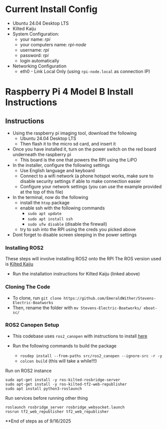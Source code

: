 
# Current Install Config

* Ubuntu 24.04 Desktop LTS
* Kilted Kaiju
* System Configuration:
	* your name: *rpi*
	* your computers name: *rpi-node*
	* username: *rpi*
	* password: *rpi*
	* login automatically
* Networking Configuration
	* eth0 - Link Local Only (using `rpi-node.local` as connection IP)

# Raspberry Pi 4 Model B Install Instructions


## Instructions
  

 - Using the raspberry pi imaging tool, download the following
	 - Ubuntu 24.04 Desktop LTS
	 -  Then flash it to the micro sd card, and insert it
 - Once you have installed it, turn on the power switch on the red board underneath the raspberry pi
	 - This board is the one that powers the RPI using the LiPO
- In the installer, configure the following settings
	- Use English language and keyboard
	- Connect to a wifi network (a phone hotspot works, make sure to disable security settings if able to make connection easier
	- Configure your network settings (you can  use the example provided at the top of this file)
- In the terminal, now do the following
	- install the `htop` package
	- enable ssh with the following commands
		- `sudo apt update`
		- `sudo apt install ssh`
		- `sudo ufw disable` (disable the firewall)
	- try to ssh into the RPI using the creds you picked above
- Dont forget to disable screen sleeping in the power settings

### Installing ROS2
These steps will involve installing ROS2 onto the RPI
The ROS version used is [Kilted Kaiju](https://docs.ros.org/en/kilted/Installation/Ubuntu-Install-Debs.html)

* Run the installation instructions for Kilted Kaiju (linked above)  


### Cloning The Code

* To clone, run `git clone https://github.com/EmeraldWither/Stevens-Electric-Boatworks`
* Then, rename the folder with `mv Stevens-Electric-Boatworks/ eboat-sc/`


### ROS2 Canopen Setup

* This codebase uses `ros2_canopen` with instructions to install [here](https://ros-industrial.github.io/ros2_canopen/manual/rolling/quickstart/installation.html)

* Run the following commands to build the package
  
  * `rosdep install --from-paths src/ros2_canopen --ignore-src -r -y`
  * `colcon build` (this will take a while!!!)

 

Run on ROS2 instance
```
sudo apt-get install -y ros-kilted-rosbridge-server
sudo apt-get install -y ros-kilted-tf2-web-republisher
sudo apt install python3-roslaunch
```


Run services before running other thing
```
roslaunch rosbridge_server rosbridge_websocket.launch
rosrun tf2_web_republisher tf2_web_republisher
```


**End of steps as of 9/16/2025


